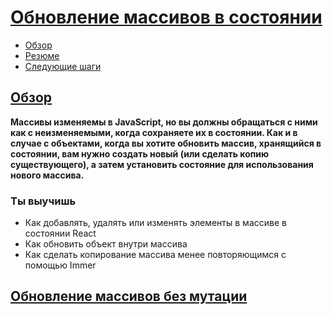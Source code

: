 # [Обновление массивов в состоянии](../../index.md)

- [Обзор](#обзор)
- [Резюме](#резюме)
- [Следующие шаги](#следующие-шаги)

## [Обзор](#)

**Массивы изменяемы в JavaScript, но вы должны обращаться с ними как с неизменяемыми, когда сохраняете их в состоянии. Как и в случае с объектами, когда вы хотите обновить массив, хранящийся в состоянии, вам нужно создать новый (или сделать копию существующего), а затем установить состояние для использования нового массива.**

### Ты выучишь

- Как добавлять, удалять или изменять элементы в массиве в состоянии React
- Как обновить объект внутри массива
- Как сделать копирование массива менее повторяющимся с помощью Immer

## [Обновление массивов без мутации](#)
